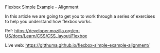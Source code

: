 Flexbox Simple Example - Alignment

In this article we are going to get you to work through a series of exercises to help you understand how flexbox works.

Ref: https://developer.mozilla.org/en-US/docs/Learn/CSS/CSS_layout/Flexbox

Live web: https://gitthuma.github.io/flexbox-simple-example-alignment/

